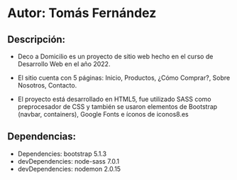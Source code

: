 # Autor: Tomás Fernández

## Descripción:
- Deco a Domicilio es un proyecto de sitio web hecho en el curso de Desarrollo Web en el año 2022.
- El sitio cuenta con 5 páginas: Inicio, Productos, ¿Cómo Comprar?, Sobre Nosotros, Contacto.

- El proyecto está desarrollado en HTML5, fue utilizado SASS como preprocesador de CSS y también se usaron elementos de Bootstrap (navbar, containers), Google Fonts e íconos de iconos8.es

## Dependencias:
- Dependencies: bootstrap 5.1.3
- devDependencies: node-sass 7.0.1
- devDependencies: nodemon 2.0.15
